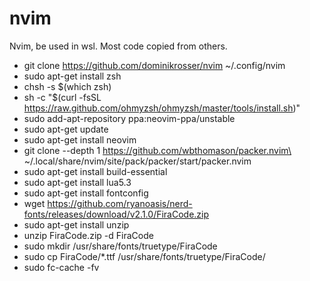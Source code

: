 # nvim
Nvim, be used in wsl. Most code copied from others.
- git clone https://github.com/dominikrosser/nvim ~/.config/nvim
- sudo apt-get install zsh
- chsh -s $(which zsh)
- sh -c "$(curl -fsSL https://raw.github.com/ohmyzsh/ohmyzsh/master/tools/install.sh)"
- sudo add-apt-repository ppa:neovim-ppa/unstable
- sudo apt-get update
- sudo apt-get install neovim
- git clone --depth 1 https://github.com/wbthomason/packer.nvim\
 ~/.local/share/nvim/site/pack/packer/start/packer.nvim
 - sudo apt-get install build-essential
 - sudo apt-get install lua5.3
- sudo apt-get install fontconfig
- wget https://github.com/ryanoasis/nerd-fonts/releases/download/v2.1.0/FiraCode.zip
- sudo apt-get install unzip
- unzip FiraCode.zip -d FiraCode
- sudo mkdir /usr/share/fonts/truetype/FiraCode
- sudo cp FiraCode/*.ttf /usr/share/fonts/truetype/FiraCode/
- sudo fc-cache -fv
